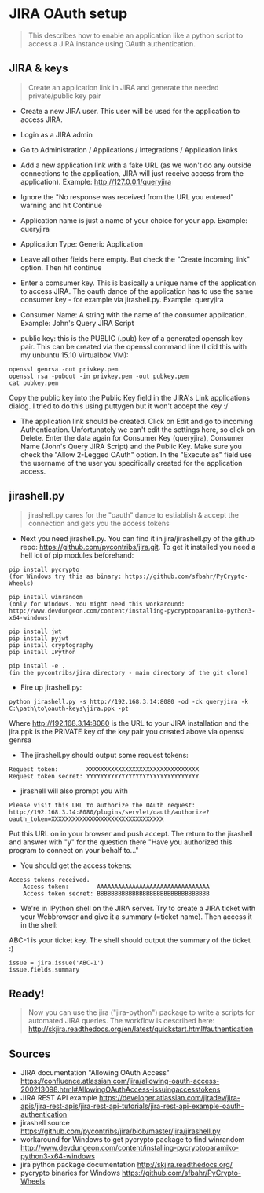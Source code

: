 JIRA OAuth setup
=================
> This describes how to enable an application like a python script to access a JIRA instance using OAuth authentication.


JIRA & keys
---------------
> Create an application link in JIRA and generate the needed private/public key pair

* Create a new JIRA user. This user will be used for the application to access JIRA.

* Login as a JIRA admin

* Go to Administration / Applications / Integrations / Application links

* Add a new application link with a fake URL (as we won't do any outside connections to the application, JIRA will just receive access from the application). Example: http://127.0.0.1/queryjira

* Ignore the "No response was received from the URL you entered" warning and hit Continue

* Application name is just a name of your choice for your app. Example: queryjira

* Application Type: Generic Application

* Leave all other fields here empty. But check the "Create incoming link" option. Then hit continue

* Enter a comsumer key. This is basically a unique name of the application to access JIRA. The oauth dance of the application has to use the same consumer key - for example via jirashell.py. Example: queryjira

* Consumer Name: A string with the name of the consumer application. Example: John's Query JIRA Script

* public key: this is the PUBLIC (.pub) key of a generated openssh key pair. This can be created via the openssl command line (I did this with my unbuntu 15.10 Virtualbox VM):

```
openssl genrsa -out privkey.pem
openssl rsa -pubout -in privkey.pem -out pubkey.pem
cat pubkey.pem
```

Copy the public key into the Public Key field in the JIRA's Link applications dialog. I tried to do this using puttygen but it won't accept the key :/

* The application link should be created. Click on Edit and go to incoming Authentication. Unfortunately we can't edit the settings here, so click on Delete. Enter the data again for Consumer Key (queryjira), Consumer Name (John's Query JIRA Script) and the Public Key. Make sure you check the "Allow 2-Legged OAuth" option. In the "Execute as" field use the username of the user you specifically created for the application access.



jirashell.py
---------------
> jirashell.py cares for the "oauth" dance to estiablish & accept the connection and gets you the access tokens

* Next you need jirashell.py. You can find it in jira/jirashell.py of the github repo: https://github.com/pycontribs/jira.git. To get it installed you need a hell lot of pip modules beforehand:

```
pip install pycrypto
(for Windows try this as binary: https://github.com/sfbahr/PyCrypto-Wheels)

pip install winrandom
(only for Windows. You might need this workaround: http://www.devdungeon.com/content/installing-pycryptoparamiko-python3-x64-windows)

pip install jwt
pip install pyjwt
pip install cryptography
pip install IPython

pip install -e .
(in the pycontribs/jira directory - main directory of the git clone)
```

* Fire up jirashell.py:

```
python jirashell.py -s http://192.168.3.14:8080 -od -ck queryjira -k C:\path\to\oauth-keys\jira.ppk -pt
```

Where http://192.168.3.14:8080 is the URL to your JIRA installation and the jira.ppk is the PRIVATE key of the key pair you created above via openssl genrsa

* The jirashell.py should output some request tokens:

```
Request token:        XXXXXXXXXXXXXXXXXXXXXXXXXXXXXXXX
Request token secret: YYYYYYYYYYYYYYYYYYYYYYYYYYYYYYYY
```

* jirashell will also prompt you with

```
Please visit this URL to authorize the OAuth request:
http://192.168.3.14:8080/plugins/servlet/oauth/authorize?oauth_token=XXXXXXXXXXXXXXXXXXXXXXXXXXXXXXXX
```

Put this URL on in your browser and push accept. The return to the jirashell and answer with "y" for the question there "Have you authorized this program to connect on your behalf to..."

* You should get the access tokens:

```
Access tokens received.
    Access token:        AAAAAAAAAAAAAAAAAAAAAAAAAAAAAAAA
    Access token secret: BBBBBBBBBBBBBBBBBBBBBBBBBBBBBBBB
```

* We're in IPython shell on the JIRA server. Try to create a JIRA ticket with your Webbrowser and give it a summary (=ticket name). Then access it in the shell:

ABC-1 is your ticket key. The shell should output the summary of the ticket :)

```
issue = jira.issue('ABC-1')
issue.fields.summary
```


Ready!
---------------
> Now you can use the jira ("jira-python") package to write a scripts for automated JIRA queries. The workflow is described here: http://skjira.readthedocs.org/en/latest/quickstart.html#authentication



Sources
---------------
* JIRA documentation "Allowing OAuth Access" https://confluence.atlassian.com/jira/allowing-oauth-access-200213098.html#AllowingOAuthAccess-issuingaccesstokens
* JIRA REST API example https://developer.atlassian.com/jiradev/jira-apis/jira-rest-apis/jira-rest-api-tutorials/jira-rest-api-example-oauth-authentication
* jirashell source https://github.com/pycontribs/jira/blob/master/jira/jirashell.py
* workaround for Windows to get pycrypto package to find winrandom http://www.devdungeon.com/content/installing-pycryptoparamiko-python3-x64-windows
* jira python package documentation http://skjira.readthedocs.org/
* pycrypto binaries for Windows https://github.com/sfbahr/PyCrypto-Wheels